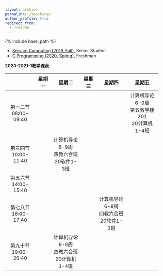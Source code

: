 ```yaml
---
layout: archive
permalink: /teaching/
author_profile: true
redirect_from:
  - /resume
---
```


{% include base_path %}

* [Service Computing (2019, Fall)](http://guoshengkang.github.io/teaching/2019-fall-service-computing), Senior Student
* [C Programming (2020, Spring)](http://guoshengkang.github.io/teaching/2020-spring-c-programming), Freshman

**2020-2021-1教学课表**

|        |星期一|星期二|星期三|星期四|星期五|
| :----: | :----: | :----: | :----: | :----: | :----: |
|第一二节<br>08:00-09:40|	|	 |	 |	 |计算机导论6-9周<br>第五教学楼201<br>20计算机1-4班|
|第三四节<br>10:00-11:40|	|计算机导论6-9周<br>四教六合班<br>20软件1-3班|	|	 |	|
|第五六节<br>14:00-15:40|	|	 |	|	 |	|
|第七八节<br>16:00-17:40|	|	 |	| 计算机导论6-9周<br>四教六合班<br>20软件1-3班 |	|
|第九十节<br>19:00-20:40|	|计算机导论6-9周<br>四教六合班<br>20计算机1-4班|	|	 |	|